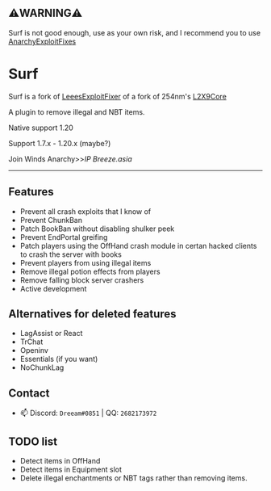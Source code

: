 ## ⚠️WARNING⚠️

Surf is not good enough, use as your own risk, and I recommend you to use [AnarchyExploitFixes](https://github.com/moom0o/AnarchyExploitFixes)

# Surf
Surf is a fork of [LeeesExploitFixer](https://github.com/XeraPlugins/LeeesExploitFixer-3.0) of a fork of 254nm's [L2X9Core](https://github.com/254nm/L2X9Core)

A plugin to remove illegal and NBT items.

Native support 1.20

Support 1.7.x - 1.20.x (maybe?)

Join Winds Anarchy>>*IP Breeze.asia*
___

## Features

* Prevent all crash exploits that I know of
* Prevent ChunkBan
* Patch BookBan without disabling shulker peek
* Prevent EndPortal greifing
* Patch players using the OffHand crash module in certan hacked clients to crash the server with books
* Prevent players from using illegal items
* Remove illegal potion effects from players
* Remove falling block server crashers
* Active development

## Alternatives for deleted features
* LagAssist or React
* TrChat
* Openinv
* Essentials (if you want)
* NoChunkLag

## Contact

- 📫 Discord: `Dreeam#0851` | QQ: `2682173972`

## TODO list
* Detect items in OffHand
* Detect items in Equipment slot
* Delete illegal enchantments or NBT tags rather than removing items.
